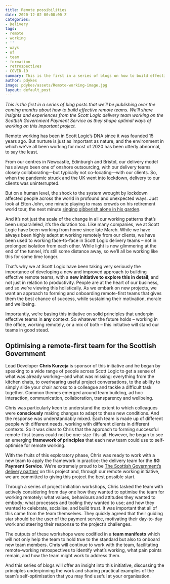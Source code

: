 ```yaml
---
title: Remote possibilities
date: 2020-12-02 00:00:00 Z
categories:
- Delivery
tags:
- remote
- working
- ''
- ways
- of
- team
- formation
- retrospectives
- COVID-19
summary: This is the first in a series of blogs on how to build effective remote teams. We’ll share insights and experiences from the Scott Logic delivery team working on the Scottish Government Payment Service as they shape optimal ways of working.
author: pdykes
image: pdykes/assets/Remote-working-image.jpg
layout: default_post
---
```


_This is the first in a series of blog posts that we’ll be publishing over the coming months about how to build effective remote teams. We’ll share insights and experiences from the Scott Logic delivery team working on the Scottish Government Payment Service as they shape optimal ways of working on this important project._

Remote working has been in Scott Logic’s DNA since it was founded 15 years ago. But nurture is just as important as nature, and the environment in which we’ve all been working for most of 2020 has been utterly abnormal, to say the least. 

From our centres in Newcastle, Edinburgh and Bristol, our delivery model has always been one of onshore outsourcing, with our delivery teams closely collaborating&mdash;but typically not co-locating&mdash;with our clients. So, when the pandemic struck and the UK went into lockdown, delivery to our clients was uninterrupted.

But on a human level, the shock to the system wrought by lockdown affected people across the world in profound and unexpected ways. Just look at Elton John, one minute playing to mass crowds on his retirement world tour, the next minute [singing gibberish alone in his garden](https://youtu.be/NCLagU-dr9A?t=81).

And it’s not just the scale of the change in all our working patterns that’s been unparalleled, it’s the duration too. Like many companies, we at Scott Logic have been working from home since late March. While we have always been highly adept at working remotely from our clients, we have been used to working face-to-face in Scott Logic delivery teams – not in prolonged isolation from each other. While light is now glimmering at the end of the tunnel, it’s still some distance away, so we’ll all be working like this for some time longer. 

That’s why we at Scott Logic have been taking very seriously the importance of developing a new and improved approach to building effective remote teams, with a **new initiative to explore this in detail**; and not just in relation to productivity. People are at the heart of our business, and so we’re viewing this holistically. As we embark on new projects, we want an approach to forming and onboarding remote-first teams that gives them the best chance of success, while sustaining their motivation, morale and wellbeing.

Importantly, we’re basing this initiative on solid principles that underpin effective teams in **any** context. So whatever the future holds – working in the office, working remotely, or a mix of both – this initiative will stand our teams in good stead.

## Optimising a remote-first team for the Scottish Government

Lead Developer **Chris Kurzeja** is sponsor of this initiative and he began by speaking to a wide range of people across Scott Logic to get a sense of what was already working&mdash;and what was missing: everything from the kitchen chats, to overhearing useful project conversations, to the ability to simply slide your chair across to a colleague and tackle a difficult task together. Common themes emerged around team building, ad hoc interaction, communication, collaboration, transparency and wellbeing. 

Chris was particularly keen to understand the extent to which colleagues were **consciously** making changes to adapt to these new conditions. And the response was understandably mixed. Each team is made up of different people with different needs, working with different clients in different contexts. So it was clear to Chris that the approach to forming successful remote-first teams could not be one-size-fits-all. However, he began to see an emerging **framework of principles** that each new team could use to self-optimise for remote working.

With the fruits of this exploratory phase, Chris was ready to work with a new team to apply the framework in practice: the delivery team for the **SG Payment Service**. We’re extremely proud to be [The Scottish Government’s delivery partner](https://blogs.gov.scot/digital/2020/11/25/sg-payments-moving-from-alpha-to-beta/) on this project and, through our remote working initiative, we are committed to giving this project the best possible start. 

Through a series of project initiation workshops, Chris tasked the team with actively considering from day one how they wanted to optimise the team for working remotely: what values, behaviours and attitudes they wanted to embody; what processes and tooling they wanted to use; and how they wanted to celebrate, socialise, and build trust. It was important that all of this came from the team themselves. They quickly agreed that their guiding star should be the user of the payment service, motivating their day-to-day work and steering their response to the project’s challenges.

The outputs of these workshops were codified in a **team manifesto** which will not only help the team to hold true to the standard but also to onboard new team members. Chris will continue to work with the team, facilitating remote-working retrospectives to identify what’s working, what pain points remain, and how the team might work to address them. 

And this series of blogs will offer an insight into this initiative, discussing the principles underpinning the work and sharing practical examples of the team’s self-optimisation that you may find useful at your organisation.
